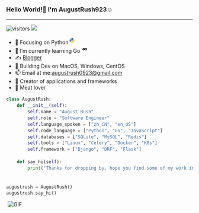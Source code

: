 ### Hello World!👋 I'm AugustRush923:relaxed:
***
![visitors](https://visitor-badge.laobi.icu/badge?page_id=AugustRush923.AugustRush923)
<a href="https://twitter.com/AugustRush923" ><img src="https://img.shields.io/twitter/follow/AugustRush923.svg?style=social" /> </a>

- :orange_book: Focusing on Python<code><img height="20" src="https://raw.githubusercontent.com/github/explore/80688e429a7d4ef2fca1e82350fe8e3517d3494d/topics/python/python.png"></code>
- 🌱 I’m currently learning Go<code><img height="20" src="https://raw.githubusercontent.com/github/explore/80688e429a7d4ef2fca1e82350fe8e3517d3494d/topics/go/go.png"></code>
- ✍️ [Blogger](https://hdcheung.cn/)
- 👯 Building Dev on MacOS, Windows, CentOS
- 📫 Email at me:augustrush0923@gmail.com
- :hammer: Creator of applications and frameworks
- :meat_on_bone: Meat lover


```python
class AugustRush:
    def __init__(self):
        self.name = "August Rush"
        self.role = "Software Engineer"
        self.language_spoken = ["zh_CN", "en_US"]
        self.code_language = ["Python", "Go", "JavaScript"]
        self.databases = ["SQLite", "MySQL", "Redis"]
        self.tools = ["Linux", "Celery", "Docker", "K8s"]
        self.framework = ["Django", "DRF", "Flask"]

    def say_hi(self):
        print("Thanks for dropping by, hope you find some of my work interesting.")


augustrush = AugustRush()
augustrush.say_hi()
```



<img align="right" alt="GIF" src="https://github.com/abhisheknaiidu/abhisheknaiidu/blob/master/code.gif?raw=true" width="500" height="320" />
<!--
**AugustRush923/AugustRush923** is a ✨ _special_ ✨ repository because its `README.md` (this file) appears on your GitHub profile.

Here are some ideas to get you started:

- 🔭 I’m currently working on ...
- 🌱 I’m currently learning ...
- 👯 I’m looking to collaborate on ...
- 🤔 I’m looking for help with ...
- 💬 Ask me about ...
- 📫 How to reach me: ...
- 😄 Pronouns: ...
- ⚡ Fun fact: ...
-->

